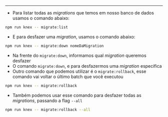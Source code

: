 ___
- Para listar todas as *migrations* que temos em nosso banco de dados usamos o comando abaixo:
```sh
npm run knex -- migrate:list
```
- E para desfazer uma *migration*, usamos o comando abaixo:
```sh
npm run knex -- migrate:down nomeDaMigration
```
- Na frente do `migrate:down`, informamos qual *migration* queremos desfazer
- O comando `migrate:down`, e para desfazermos uma *migration* especifica
- Outro comando que podemos utilizar é o `migrate:rollback`, esse comando vai voltar o último batch que você executou
```sh
npm run knex -- migrate:rollback
```
- Também podemos usar esse comando para desfazer todas as *migrations*, passando a flag `--all`
```sh
npm run knex -- migrate:rollback --all
```

